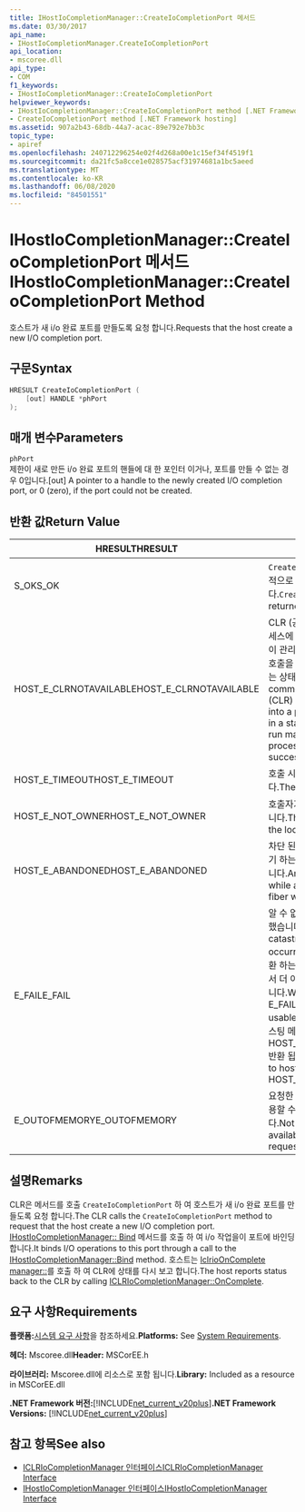 ```yaml
---
title: IHostIoCompletionManager::CreateIoCompletionPort 메서드
ms.date: 03/30/2017
api_name:
- IHostIoCompletionManager.CreateIoCompletionPort
api_location:
- mscoree.dll
api_type:
- COM
f1_keywords:
- IHostIoCompletionManager::CreateIoCompletionPort
helpviewer_keywords:
- IHostIoCompletionManager::CreateIoCompletionPort method [.NET Framework hosting]
- CreateIoCompletionPort method [.NET Framework hosting]
ms.assetid: 907a2b43-68db-44a7-acac-89e792e7bb3c
topic_type:
- apiref
ms.openlocfilehash: 240712296254e02f4d268a00e1c15ef34f4519f1
ms.sourcegitcommit: da21fc5a8cce1e028575acf31974681a1bc5aeed
ms.translationtype: MT
ms.contentlocale: ko-KR
ms.lasthandoff: 06/08/2020
ms.locfileid: "84501551"
---
```

# <a name="ihostiocompletionmanagercreateiocompletionport-method"></a><span data-ttu-id="c7de2-102">IHostIoCompletionManager::CreateIoCompletionPort 메서드</span><span class="sxs-lookup"><span data-stu-id="c7de2-102">IHostIoCompletionManager::CreateIoCompletionPort Method</span></span>
<span data-ttu-id="c7de2-103">호스트가 새 i/o 완료 포트를 만들도록 요청 합니다.</span><span class="sxs-lookup"><span data-stu-id="c7de2-103">Requests that the host create a new I/O completion port.</span></span>  
  
## <a name="syntax"></a><span data-ttu-id="c7de2-104">구문</span><span class="sxs-lookup"><span data-stu-id="c7de2-104">Syntax</span></span>  
  
```cpp  
HRESULT CreateIoCompletionPort (  
    [out] HANDLE *phPort  
);  
```  
  
## <a name="parameters"></a><span data-ttu-id="c7de2-105">매개 변수</span><span class="sxs-lookup"><span data-stu-id="c7de2-105">Parameters</span></span>  
 `phPort`  
 <span data-ttu-id="c7de2-106">제한이 새로 만든 i/o 완료 포트의 핸들에 대 한 포인터 이거나, 포트를 만들 수 없는 경우 0입니다.</span><span class="sxs-lookup"><span data-stu-id="c7de2-106">[out] A pointer to a handle to the newly created I/O completion port, or 0 (zero), if the port could not be created.</span></span>  
  
## <a name="return-value"></a><span data-ttu-id="c7de2-107">반환 값</span><span class="sxs-lookup"><span data-stu-id="c7de2-107">Return Value</span></span>  
  
|<span data-ttu-id="c7de2-108">HRESULT</span><span class="sxs-lookup"><span data-stu-id="c7de2-108">HRESULT</span></span>|<span data-ttu-id="c7de2-109">설명</span><span class="sxs-lookup"><span data-stu-id="c7de2-109">Description</span></span>|  
|-------------|-----------------|  
|<span data-ttu-id="c7de2-110">S_OK</span><span class="sxs-lookup"><span data-stu-id="c7de2-110">S_OK</span></span>|<span data-ttu-id="c7de2-111">`CreateIoCompletionPort`성공적으로 반환 되었습니다.</span><span class="sxs-lookup"><span data-stu-id="c7de2-111">`CreateIoCompletionPort` returned successfully.</span></span>|  
|<span data-ttu-id="c7de2-112">HOST_E_CLRNOTAVAILABLE</span><span class="sxs-lookup"><span data-stu-id="c7de2-112">HOST_E_CLRNOTAVAILABLE</span></span>|<span data-ttu-id="c7de2-113">CLR (공용 언어 런타임)이 프로세스에 로드 되지 않았거나 CLR이 관리 코드를 실행할 수 없거나 호출을 성공적으로 처리할 수 없는 상태에 있습니다.</span><span class="sxs-lookup"><span data-stu-id="c7de2-113">The common language runtime (CLR) has not been loaded into a process, or the CLR is in a state in which it cannot run managed code or process the call successfully.</span></span>|  
|<span data-ttu-id="c7de2-114">HOST_E_TIMEOUT</span><span class="sxs-lookup"><span data-stu-id="c7de2-114">HOST_E_TIMEOUT</span></span>|<span data-ttu-id="c7de2-115">호출 시간이 초과 되었습니다.</span><span class="sxs-lookup"><span data-stu-id="c7de2-115">The call timed out.</span></span>|  
|<span data-ttu-id="c7de2-116">HOST_E_NOT_OWNER</span><span class="sxs-lookup"><span data-stu-id="c7de2-116">HOST_E_NOT_OWNER</span></span>|<span data-ttu-id="c7de2-117">호출자가 잠금을 소유 하지 않습니다.</span><span class="sxs-lookup"><span data-stu-id="c7de2-117">The caller does not own the lock.</span></span>|  
|<span data-ttu-id="c7de2-118">HOST_E_ABANDONED</span><span class="sxs-lookup"><span data-stu-id="c7de2-118">HOST_E_ABANDONED</span></span>|<span data-ttu-id="c7de2-119">차단 된 스레드나 파이버에서 대기 하는 동안 이벤트를 취소 했습니다.</span><span class="sxs-lookup"><span data-stu-id="c7de2-119">An event was canceled while a blocked thread or fiber was waiting on it.</span></span>|  
|<span data-ttu-id="c7de2-120">E_FAIL</span><span class="sxs-lookup"><span data-stu-id="c7de2-120">E_FAIL</span></span>|<span data-ttu-id="c7de2-121">알 수 없는 치명적인 오류가 발생 했습니다.</span><span class="sxs-lookup"><span data-stu-id="c7de2-121">An unknown catastrophic failure occurred.</span></span> <span data-ttu-id="c7de2-122">메서드가 E_FAIL 반환 하는 경우 해당 프로세스 내에서 더 이상 CLR을 사용할 수 없습니다.</span><span class="sxs-lookup"><span data-stu-id="c7de2-122">When a method returns E_FAIL, the CLR is no longer usable within the process.</span></span> <span data-ttu-id="c7de2-123">호스팅 메서드를 이후에 호출 하면 HOST_E_CLRNOTAVAILABLE 반환 됩니다.</span><span class="sxs-lookup"><span data-stu-id="c7de2-123">Subsequent calls to hosting methods return HOST_E_CLRNOTAVAILABLE.</span></span>|  
|<span data-ttu-id="c7de2-124">E_OUTOFMEMORY</span><span class="sxs-lookup"><span data-stu-id="c7de2-124">E_OUTOFMEMORY</span></span>|<span data-ttu-id="c7de2-125">요청한 리소스를 할당 하는 데 사용할 수 있는 메모리가 부족 합니다.</span><span class="sxs-lookup"><span data-stu-id="c7de2-125">Not enough memory was available to allocate the requested resource.</span></span>|  
  
## <a name="remarks"></a><span data-ttu-id="c7de2-126">설명</span><span class="sxs-lookup"><span data-stu-id="c7de2-126">Remarks</span></span>  
 <span data-ttu-id="c7de2-127">CLR은 메서드를 호출 `CreateIoCompletionPort` 하 여 호스트가 새 i/o 완료 포트를 만들도록 요청 합니다.</span><span class="sxs-lookup"><span data-stu-id="c7de2-127">The CLR calls the `CreateIoCompletionPort` method to request that the host create a new I/O completion port.</span></span> <span data-ttu-id="c7de2-128">[IHostIoCompletionManager:: Bind](ihostiocompletionmanager-bind-method.md) 메서드를 호출 하 여 i/o 작업을이 포트에 바인딩합니다.</span><span class="sxs-lookup"><span data-stu-id="c7de2-128">It binds I/O operations to this port through a call to the [IHostIoCompletionManager::Bind](ihostiocompletionmanager-bind-method.md) method.</span></span> <span data-ttu-id="c7de2-129">호스트는 [IclrioOnComplete manager::](iclriocompletionmanager-oncomplete-method.md)를 호출 하 여 CLR에 상태를 다시 보고 합니다.</span><span class="sxs-lookup"><span data-stu-id="c7de2-129">The host reports status back to the CLR by calling [ICLRIoCompletionManager::OnComplete](iclriocompletionmanager-oncomplete-method.md).</span></span>  
  
## <a name="requirements"></a><span data-ttu-id="c7de2-130">요구 사항</span><span class="sxs-lookup"><span data-stu-id="c7de2-130">Requirements</span></span>  
 <span data-ttu-id="c7de2-131">**플랫폼:**[시스템 요구 사항](../../get-started/system-requirements.md)을 참조하세요.</span><span class="sxs-lookup"><span data-stu-id="c7de2-131">**Platforms:** See [System Requirements](../../get-started/system-requirements.md).</span></span>  
  
 <span data-ttu-id="c7de2-132">**헤더:** Mscoree.dll</span><span class="sxs-lookup"><span data-stu-id="c7de2-132">**Header:** MSCorEE.h</span></span>  
  
 <span data-ttu-id="c7de2-133">**라이브러리:** Mscoree.dll에 리소스로 포함 됩니다.</span><span class="sxs-lookup"><span data-stu-id="c7de2-133">**Library:** Included as a resource in MSCorEE.dll</span></span>  
  
 <span data-ttu-id="c7de2-134">**.NET Framework 버전:**[!INCLUDE[net_current_v20plus](../../../../includes/net-current-v20plus-md.md)]</span><span class="sxs-lookup"><span data-stu-id="c7de2-134">**.NET Framework Versions:** [!INCLUDE[net_current_v20plus](../../../../includes/net-current-v20plus-md.md)]</span></span>  
  
## <a name="see-also"></a><span data-ttu-id="c7de2-135">참고 항목</span><span class="sxs-lookup"><span data-stu-id="c7de2-135">See also</span></span>

- [<span data-ttu-id="c7de2-136">ICLRIoCompletionManager 인터페이스</span><span class="sxs-lookup"><span data-stu-id="c7de2-136">ICLRIoCompletionManager Interface</span></span>](iclriocompletionmanager-interface.md)
- [<span data-ttu-id="c7de2-137">IHostIoCompletionManager 인터페이스</span><span class="sxs-lookup"><span data-stu-id="c7de2-137">IHostIoCompletionManager Interface</span></span>](ihostiocompletionmanager-interface.md)
